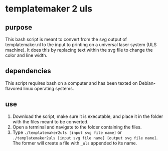 # templatemaker 2 uls

## purpose

This bash script is meant to convert from the svg output of templatemaker.nl to the input to printing on a universal laser system (ULS machine). It does this by replacing text within the svg file to change the color and line width.

## dependencies

This script requires bash on a computer and has been texted on Debian-flavored linux operating systems.

## use

1. Download the script, make sure it is executable, and place it in the folder with the files meant to be converted.
2. Open a terminal and navigate to the folder containing the files.
3. Type `./templatemaker2uls [input svg file name]` or `./templatemaker2uls [input svg file name] [output svg file name]`. The former will create a file with `_uls` appended to its name.


